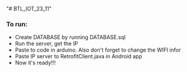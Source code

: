 "# BTL_IOT_23_11" 
### To run:
- Create DATABASE by running DATABASE.sql
- Run the server, get the IP
- Paste to code in arduino. Also don't forget to change the WIFI infor
- Paste IP server to RetrofitClient.java in Android app
- Now it's ready!!!